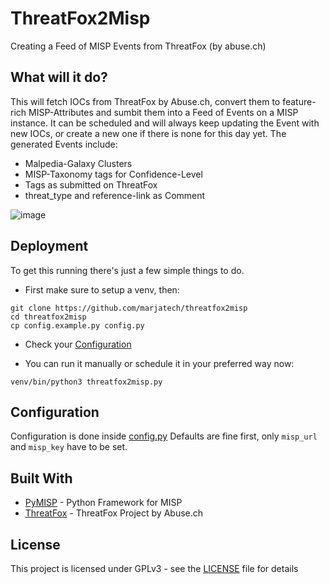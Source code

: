 # ThreatFox2Misp

Creating a Feed of MISP Events from ThreatFox (by abuse.ch)

## What will it do?

This will fetch IOCs from ThreatFox by Abuse.ch, convert them to feature-rich MISP-Attributes and sumbit them into a Feed of Events on a MISP instance.
It can be scheduled and will always keep updating the Event with new IOCs, or create a new one if there is none for this day yet.
The generated Events include:
- Malpedia-Galaxy Clusters
- MISP-Taxonomy tags for Confidence-Level
- Tags as submitted on ThreatFox
- threat_type and reference-link as Comment

![image](https://user-images.githubusercontent.com/72734273/110951850-d08fd000-8345-11eb-82a9-6954c27ec7e1.png)


## Deployment

To get this running there's just a few simple things to do. 
- First make sure to setup a venv, then:
```
git clone https://github.com/marjatech/threatfox2misp
cd threatfox2misp
cp config.example.py config.py
```
- Check your [Configuration](#configuration)

- You can run it manually or schedule it in your preferred way now:
```
venv/bin/python3 threatfox2misp.py
```

## Configuration

Configuration is done inside [config.py](config.example.py)
Defaults are fine first, only `misp_url` and `misp_key` have to be set. 

## Built With

* [PyMISP](https://github.com/MISP/PyMISP) - Python Framework for MISP
* [ThreatFox](https://threatfox.abuse.ch/api/) - ThreatFox Project by Abuse.ch

## License

This project is licensed under GPLv3 - see the [LICENSE](LICENSE) file for details

